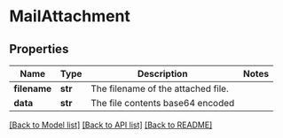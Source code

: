 # MailAttachment

## Properties
Name | Type | Description | Notes
------------ | ------------- | ------------- | -------------
**filename** | **str** | The filename of the attached file. | 
**data** | **str** | The file contents base64 encoded | 

[[Back to Model list]](../README.md#documentation-for-models) [[Back to API list]](../README.md#documentation-for-api-endpoints) [[Back to README]](../README.md)

